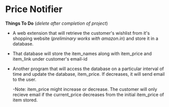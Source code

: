 # Price Notifier

**Things To Do** (*delete after completion of project*)

- A web extension that will retrieve the customer's wishlist from it's shopping website (*preliminary works with amazon.in*) and store it in a database.

- That database will store the item_names along with item_price and item_link
    under customer's email-id

- Another program that will access the database on a particular interval of time and update the database, item_price. If decreases, it will send email to the user.
  
  -Note: item_price might increase or decrease. The customer will only recieve email if the current_price decreases from the initial item_price of item stored.
          
